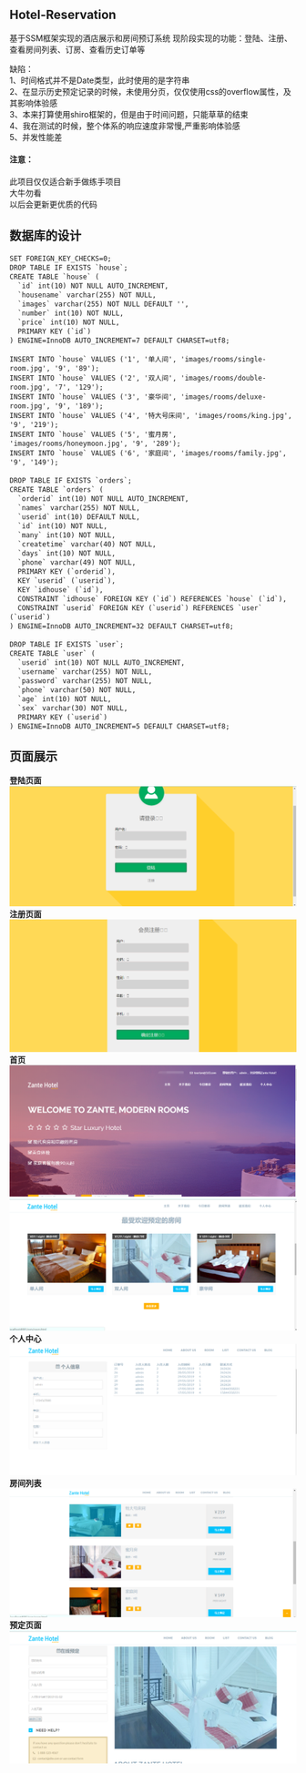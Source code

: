 ## Hotel-Reservation
基于SSM框架实现的酒店展示和房间预订系统
现阶段实现的功能：登陆、注册、查看房间列表、订房、查看历史订单等

缺陷：<br>
1、时间格式并不是Date类型，此时使用的是字符串<br>
2、在显示历史预定记录的时候，未使用分页，仅仅使用css的overflow属性，及其影响体验感<br>
3、本来打算使用shiro框架的，但是由于时间问题，只能草草的结束<br>
4、我在测试的时候，整个体系的响应速度非常慢,严重影响体验感<br>
5、并发性能差<br>

#### 注意：
此项目仅仅适合新手做练手项目<br>
大牛勿看<br>
以后会更新更优质的代码<br>



## 数据库的设计
```
SET FOREIGN_KEY_CHECKS=0;
DROP TABLE IF EXISTS `house`;
CREATE TABLE `house` (
  `id` int(10) NOT NULL AUTO_INCREMENT,
  `housename` varchar(255) NOT NULL,
  `images` varchar(255) NOT NULL DEFAULT '',
  `number` int(10) NOT NULL,
  `price` int(10) NOT NULL,
  PRIMARY KEY (`id`)
) ENGINE=InnoDB AUTO_INCREMENT=7 DEFAULT CHARSET=utf8;

INSERT INTO `house` VALUES ('1', '单人间', 'images/rooms/single-room.jpg', '9', '89');
INSERT INTO `house` VALUES ('2', '双人间', 'images/rooms/double-room.jpg', '7', '129');
INSERT INTO `house` VALUES ('3', '豪华间', 'images/rooms/deluxe-room.jpg', '9', '189');
INSERT INTO `house` VALUES ('4', '特大号床间', 'images/rooms/king.jpg', '9', '219');
INSERT INTO `house` VALUES ('5', '蜜月房', 'images/rooms/honeymoon.jpg', '9', '289');
INSERT INTO `house` VALUES ('6', '家庭间', 'images/rooms/family.jpg', '9', '149');

DROP TABLE IF EXISTS `orders`;
CREATE TABLE `orders` (
  `orderid` int(10) NOT NULL AUTO_INCREMENT,
  `names` varchar(255) NOT NULL,
  `userid` int(10) DEFAULT NULL,
  `id` int(10) NOT NULL,
  `many` int(10) NOT NULL,
  `createtime` varchar(40) NOT NULL,
  `days` int(10) NOT NULL,
  `phone` varchar(49) NOT NULL,
  PRIMARY KEY (`orderid`),
  KEY `userid` (`userid`),
  KEY `idhouse` (`id`),
  CONSTRAINT `idhouse` FOREIGN KEY (`id`) REFERENCES `house` (`id`),
  CONSTRAINT `userid` FOREIGN KEY (`userid`) REFERENCES `user` (`userid`)
) ENGINE=InnoDB AUTO_INCREMENT=32 DEFAULT CHARSET=utf8;

DROP TABLE IF EXISTS `user`;
CREATE TABLE `user` (
  `userid` int(10) NOT NULL AUTO_INCREMENT,
  `username` varchar(255) NOT NULL,
  `password` varchar(255) NOT NULL,
  `phone` varchar(50) NOT NULL,
  `age` int(10) NOT NULL,
  `sex` varchar(30) NOT NULL,
  PRIMARY KEY (`userid`)
) ENGINE=InnoDB AUTO_INCREMENT=5 DEFAULT CHARSET=utf8;

```

## 页面展示

<b>登陆页面</b>
![Image text](https://github.com/MrChengs1997/Hotel-Reservation/blob/master/images/login.png)
<b>注册页面</b>
![Image text](https://github.com/MrChengs1997/Hotel-Reservation/blob/master/images/register.png)
<b>首页</b>
![Image text](https://github.com/MrChengs1997/Hotel-Reservation/blob/master/images/index1.png)
![Image text](https://github.com/MrChengs1997/Hotel-Reservation/blob/master/images/index2.png)
<b>个人中心</b>
![Image text](https://github.com/MrChengs1997/Hotel-Reservation/blob/master/images/msg.png)
<b>房间列表</b>
![Image text](https://github.com/MrChengs1997/Hotel-Reservation/blob/master/images/list.png)
<b>预定页面</b>
![Image text](https://github.com/MrChengs1997/Hotel-Reservation/blob/master/images/booking.png)
